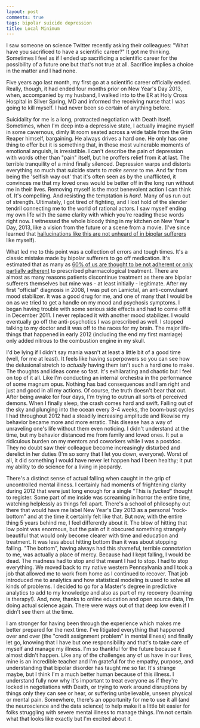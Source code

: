 ```yaml
---
layout: post
comments: true
tags: bipolar suicide depression
title: Local Minimum
---
```

I saw someone on science Twitter recently asking their colleagues: "What have you sacrificed to have a scientific career?" It got me thinking. Sometimes I feel as if I ended up sacrificing a scientific career for the possibility of a future one but that's not true at all. Sacrifice implies a choice in the matter and I had none.  

Five years ago last month, my first go at a scientific career officially ended. Really, though, it had ended four months prior on New Year's Day 2013, when, accompanied by my husband, I walked into to the ER at Holy Cross Hospital in Silver Spring, MD and informed the receiving nurse that I was going to kill myself. I had never been so certain of anything before.

Suicidality for me is a long, protracted negotiation with Death itself. Sometimes, when I'm deep into a depressive state, I actually imagine myself in some cavernous, dimly lit room seated across a wide table from the Grim Reaper himself, bargaining. He always drives a hard one. He only has one thing to offer but it is something that, in those most vulnerable moments of emotional anguish, is irresistible. I can't describe the pain of depression with words other than "pain" itself, but he proffers relief from it at last. The terrible tranquility of a mind finally silenced. Depression warps and distorts everything so much that suicide starts to *make sense* to me. And far from being the 'selfish way out' that it's often seen as by the unafflicted, it convinces me that my loved ones would be better off in the long run without me in their lives. Removing myself is the most benevolent action I can think of. It's compelling. And resisting the temptation is *hard*. Many of us run out of strength. Ultimately, I got tired of fighting, and I lost hold of the slender tendril connecting me to the world of rational actors. I saw myself ending my own life with the same clarity with which you're reading these words right now. I witnessed the whole bloody thing in my kitchen on New Year's Day, 2013, like a vision from the future or a scene from a movie. (I've since learned that [hallucinations like this are not unheard of in bipolar sufferers](https://www.bphope.com/blog/bipolar-disorder-psychosis-sneaky-sneaky-hallucinations/) like myself).

What led me to this point was a collection of errors and tough times. It's a classic mistake made by bipolar sufferers to go off medication. It's estimated that as many as [60% of us are thought to be not adherent or only partially adherent](https://www.ncbi.nlm.nih.gov/pmc/articles/PMC3691269/) to prescribed pharmacological treatment. There are almost as many reasons patients discontinue treatment as there are bipolar sufferers themselves but mine was - at least initially - legitimate. After my first "official" diagnosis in 2008, I was put on Lamictal, an anti-convulsant mood stabilizer. It was a good drug for me, and one of many that I would be on as we tried to get a handle on my mood and psychosis symptoms. I began having trouble with some serious side effects and had to come off it in December 2011. I never replaced it with another mood stabilizer. I would eventually go off the anti-psychotics I was prescribed as well. I stopped talking to my doctor and it was off to the races for my brain. The major life-things that happened in early 2012 (including the end my first marriage) only added nitrous to the combustion engine in my skull.

I'd be lying if I didn't say mania wasn't at least a little bit of a good time (well, for me at least). It feels like having superpowers so you can see how the delusional stretch to *actually* having them isn't such a hard one to make. The thoughts and ideas come so fast. It's exhilarating and chaotic but I feel on top of it all. Like I'm conducting an internal orchestra in the performance of some magnum opus. Nothing has bad consequences and I am right and just and good in all my actions. Of course, the truth doesn't bear that out. After being awake for four days, I'm trying to outrun all sorts of perceived demons. When I finally sleep, the crash comes hard and swift. Falling out of the sky and plunging into the ocean every 3-4 weeks, the boom-bust cycles I had throughout 2012 had a steadily increasing amplitude and likewise my behavior became more and more erratic. This disease has a way of unraveling one's life without them even noticing. I didn't understand at the time, but my behavior distanced me from family and loved ones. It put a ridiculous burden on my mentors and coworkers while I was a postdoc. They no doubt saw their colleague become increasingly disturbed and derelict in her duties (I'm so sorry that I let you down, everyone). Worst of all, it did something I would have never let happen had I been healthy; it put my ability to do science for a living in jeopardy.  

There's a distinct sense of actual falling when caught in the grip of uncontrolled mental illness. I certainly had moments of frightening clarity during 2012 that were just long enough for a single "This is *fucked*" thought to register. Some part of me inside was screaming in horror the entire time, watching helplessly as things fell apart. There's a school of philosophy out there that would have me label New Year's Day 2013 as a personal "rock-bottom" and at the time it certainly felt like that. But now, with the entire thing 5 years behind me, I feel differently about it. The blow of hitting that low point was enormous, but the pain of it obscured something strangely beautiful that would only become clearer with time and education and treatment. It was less about hitting bottom than it was about stopping falling. "The bottom", having always had this shameful, terrible connotation to me, was actually a place of mercy. Because had I kept falling, I would be dead. The madness had to stop and that meant I had to stop. I had to stop everything. We moved back to my native western Pennsylvania and I took a job that allowed me to work from home as I continued to recover. That job introduced me to analytics and how statistical modeling is used to solve all kinds of problems. I decided to go for a Master's degree in predictive analytics to add to my knowledge and also as part of my recovery (learning is therapy!). And, now, thanks to online education and open source data, I'm doing actual science again. There were ways out of that deep low even if I didn't see them at the time.

I am stronger for having been through the experience which makes me better prepared for the next time. I've litigated everything that happened over and over (the "credit assignment problem" in mental illness) and finally let go, knowing that I have but one responsibility and that's to take care of myself and manage my illness. I'm so thankful for the future because it almost didn't happen. Like any of the challenges any of us have in our lives, mine is an incredible teacher and I'm grateful for the empathy, purpose, and understanding that bipolar disorder has taught me so far. It's strange maybe, but I think I'm a much better human because of this illness. I understand fully now why it's important to treat everyone as if they're locked in negotiations with Death, or trying to work around disruptions by things only they can see or hear, or suffering unbelievable, unseen physical or mental pain. Somewhere, there's an opportunity for me to use it all (and the neuroscience and the data science) to help make it a little bit easier for folks struggling with severe mental illness to manage things. I'm not certain what that looks like exactly but I'm excited about it.
